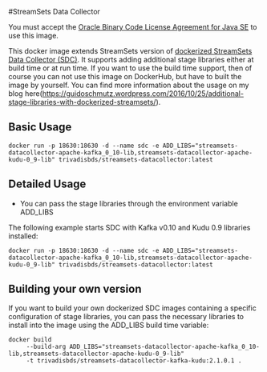 #StreamSets Data Collector

You must accept the [Oracle Binary Code License Agreement for Java SE](http://www.oracle.com/technetwork/java/javase/terms/license/index.html) to use this image.

This docker image extends StreamSets version of [dockerized StreamSets Data Collector (SDC)](https://hub.docker.com/r/streamsets/datacollector/). It supports adding additional stage libraries either at build time or at run time. If you want to use the build time support, then of course you can not use this image on DockerHub, but have to built the image by yourself. 
You can find more information about the usage on my blog here(https://guidoschmutz.wordpress.com/2016/10/25/additional-stage-libraries-with-dockerized-streamsets/).

Basic Usage
-----------
`docker run -p 18630:18630 -d --name sdc -e ADD_LIBS="streamsets-datacollector-apache-kafka_0_10-lib,streamsets-datacollector-apache-kudu-0_9-lib" trivadisbds/streamsets-datacollector:latest`

Detailed Usage
--------------
*   You can pass the stage libraries through the environment variable ADD_LIBS

The following example starts SDC with Kafka v0.10 and Kudu 0.9 libraries installed:

`docker run -p 18630:18630 -d --name sdc -e ADD_LIBS="streamsets-datacollector-apache-kafka_0_10-lib,streamsets-datacollector-apache-kudu-0_9-lib" trivadisbds/streamsets-datacollector:latest`


Building your own version
-------------------------

If you want to build your own dockerized SDC images containing a specific configuration of stage libraries, you can pass the necessary libraries to install into the image using the ADD_LIBS build time variable:

```
docker build
     --build-arg ADD_LIBS="streamsets-datacollector-apache-kafka_0_10-lib,streamsets-datacollector-apache-kudu-0_9-lib" 
     -t trivadisbds/streamsets-datacollector-kafka-kudu:2.1.0.1 .
```

